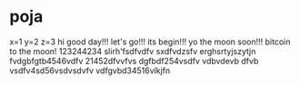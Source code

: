 # poja
x=1
y=2
z=3
hi
good day!!!
let's go!!!
its begin!!!
yo the moon soon!!!
bitcoin to the moon!
123244234
slirh'fsdfvdfv
sxdfvdzsfv
erghsrtyjszytjn
fvdgbfgtb4546vdfv
21452dfvvfvs
dgfbdf254vsdfv
vdbvdevb dfvb
vsdfv4sd56vsdvsdvfv
vdfgvbd34516vlkjfn
